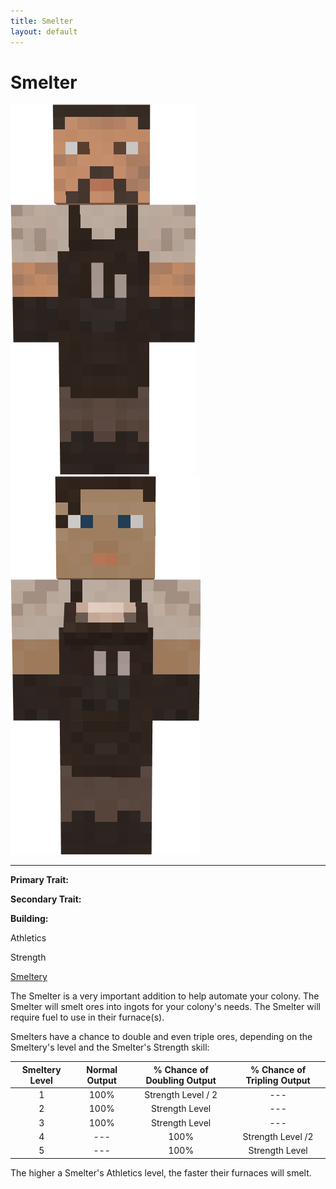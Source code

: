 ```yaml
---
title: Smelter
layout: default
---
```

# Smelter

<div class="infobox box text-center">
<img src="../../assets/images/workers/smelter_m.png" alt="Smelter Male" />&nbsp;&nbsp;&nbsp;<img src="../../assets/images/workers/smelter_f.png" alt="Smelter Female" />
<hr />
  <div class="row section-text text-left">
    <div class="col">
      <p><strong>Primary Trait:</strong></p>
      <p><strong>Secondary Trait:</strong></p>
      <p><strong>Building:</strong></p>
    </div>
    <div class="col">
      <p class="traitp">Athletics</p>
      <p class="traits">Strength</p>
      <p><a href="../buildings/smeltery">Smeltery</a></p>
    </div>
  </div>
</div>

The Smelter is a very important addition to help automate your colony. The Smelter will smelt ores into ingots for your colony's needs. The Smelter will require fuel to use in their furnace(s).

Smelters have a chance to double and even triple ores, depending on the Smeltery's level and the Smelter's Strength skill:

| Smeltery Level | Normal Output | % Chance of Doubling Output | % Chance of Tripling Output |
| :-----: | :-----: | :-----: | :-----: |
| 1 | 100% | Strength Level / 2 | --- |
| 2 | 100% | Strength Level | --- |
| 3 | 100% | Strength Level | --- |
| 4 | --- | 100% | Strength Level /2 |
| 5 | --- | 100% | Strength Level |

The higher a Smelter's Athletics level, the faster their furnaces will smelt.
